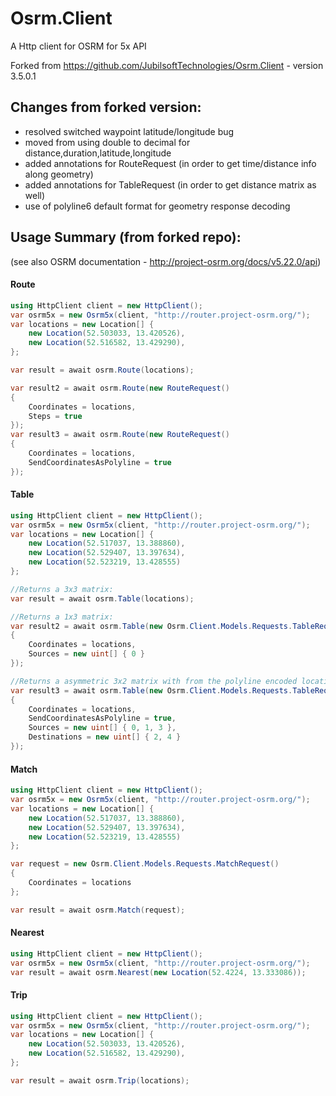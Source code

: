 Osrm.Client
==========
A Http client for OSRM for 5x API

Forked from https://github.com/JubilsoftTechnologies/Osrm.Client - version 3.5.0.1

## Changes from forked version:
- resolved switched waypoint latitude/longitude bug
- moved from using double to decimal for distance,duration,latitude,longitude
- added annotations for RouteRequest (in order to get time/distance info along geometry)
- added annotations for TableRequest (in order to get distance matrix as well)
- use of polyline6 default format for geometry response decoding

## Usage Summary (from forked repo): 
  (see also OSRM documentation - http://project-osrm.org/docs/v5.22.0/api)
#### Route
```csharp
using HttpClient client = new HttpClient();
var osrm5x = new Osrm5x(client, "http://router.project-osrm.org/");
var locations = new Location[] {
    new Location(52.503033, 13.420526),
    new Location(52.516582, 13.429290),
};

var result = await osrm.Route(locations);

var result2 = await osrm.Route(new RouteRequest()
{
    Coordinates = locations,
    Steps = true
});
var result3 = await osrm.Route(new RouteRequest()
{
    Coordinates = locations,
    SendCoordinatesAsPolyline = true
});
```

#### Table
```csharp
using HttpClient client = new HttpClient();
var osrm5x = new Osrm5x(client, "http://router.project-osrm.org/");
var locations = new Location[] {
    new Location(52.517037, 13.388860),
    new Location(52.529407, 13.397634),
    new Location(52.523219, 13.428555)
};

//Returns a 3x3 matrix:
var result = await osrm.Table(locations);

//Returns a 1x3 matrix:
var result2 = await osrm.Table(new Osrm.Client.Models.Requests.TableRequest()
{
    Coordinates = locations,
    Sources = new uint[] { 0 }
});

//Returns a asymmetric 3x2 matrix with from the polyline encoded locations qikdcB}~dpXkkHz:
var result3 = await osrm.Table(new Osrm.Client.Models.Requests.TableRequest()
{
    Coordinates = locations,
    SendCoordinatesAsPolyline = true,
    Sources = new uint[] { 0, 1, 3 },
    Destinations = new uint[] { 2, 4 }
});
```

#### Match
```csharp
using HttpClient client = new HttpClient();
var osrm5x = new Osrm5x(client, "http://router.project-osrm.org/");
var locations = new Location[] {
    new Location(52.517037, 13.388860),
    new Location(52.529407, 13.397634),
    new Location(52.523219, 13.428555)
};

var request = new Osrm.Client.Models.Requests.MatchRequest()
{
    Coordinates = locations
};

var result = await osrm.Match(request);
```

#### Nearest
```csharp
using HttpClient client = new HttpClient();
var osrm5x = new Osrm5x(client, "http://router.project-osrm.org/");
var result = await osrm.Nearest(new Location(52.4224, 13.333086));
```

#### Trip
```csharp
using HttpClient client = new HttpClient();
var osrm5x = new Osrm5x(client, "http://router.project-osrm.org/");
var locations = new Location[] {
    new Location(52.503033, 13.420526),
    new Location(52.516582, 13.429290),
};

var result = await osrm.Trip(locations);
```
